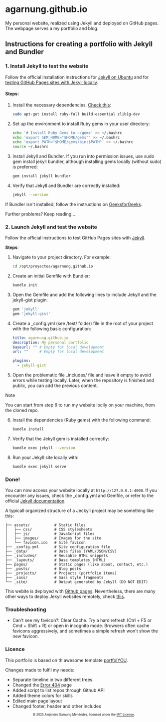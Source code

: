 # agarnung.github.io

My personal website, realized using Jekyll and deployed on GitHub pages. The webpage serves a my portfolio and blog.

## Instructions for creating a portfolio with Jekyll and Bundler

### 1. Install Jekyll to test the website

Follow the official installation instructions for [Jekyll on Ubuntu](https://jekyllrb.com/docs/installation/ubuntu/) and for [testing GitHub Pages sites with Jekyll locally](https://docs.github.com/en/pages/setting-up-a-github-pages-site-with-jekyll/testing-your-github-pages-site-locally-with-jekyll).

#### Steps:

1. Install the necessary dependencies. [Check this](https://jekyllrb.com/docs/installation/):
	```bash
	sudo apt-get install ruby-full build-essential zlib1g-dev
	```
2. Set up the environment to install Ruby gems in your user directory:
	```bash
	echo '# Install Ruby Gems to ~/gems' >> ~/.bashrc
	echo 'export GEM_HOME="$HOME/gems"' >> ~/.bashrc
	echo 'export PATH="$HOME/gems/bin:$PATH"' >> ~/.bashrc
	source ~/.bashrc
	```
3. Install Jekyll and Bundler. If you run into permission issues, use sudo gem install jekyll bundler, although installing gems locally (without sudo) is preferred:
	```bash
	gem install jekyll bundler
	```
4. Verify that Jekyll and Bundler are correctly installed:
	```bash
	jekyll --version
	```
If Bundler isn't installed, follow the instructions on [GeeksforGeeks](https://www.geeksforgeeks.org/how-to-install-ruby-bundler-on-linux/).

Further problems? Keep reading...

### 2. Launch Jekyll and test the website

Follow the official instructions to test GitHub Pages sites with [Jekyll](https://docs.github.com/en/pages/setting-up-a-github-pages-site-with-jekyll/testing-your-github-pages-site-locally-with-jekyll).

**Steps**:

1.  Navigate to your project directory. For example:
	```bash
	cd /opt/proyectos/agarnung.github.io
	```
2. Create an initial Gemfile with Bundler:
	```bash
	bundle init
	```
3. Open the Gemfile and add the following lines to include Jekyll and the jekyll-gist plugin:
	```bash
	gem 'jekyll'
	gem 'jekyll-gist'
	```
4. Create a _config.yml (see /test/ folder) file in the root of your project with the following basic configuration:
	```yml
	title: agarnung.github.io
	description: My personal portfolio
	baseurl: "" # Empty for local development
	url: ""     # Empty for local development

	plugins:
	  - jekyll-gist
	```
5. Open the problematic file _includes/ file and leave it empty to avoid errors while testing locally. Later, when the repository is finished and public, you can add the previous content.

> [!NOTE]  
> You can start from step 6 to run my website loclly on your machine, from the cloned repo.
6. Install the dependencies (Ruby gems) with the following command:
	```bash
	bundle install
	```
7. Verify that the Jekyll gem is installed correctly:
	```bash
	bundle exec jekyll --version
	```
8. Run your Jekyll site locally with:
	```bash
	bundle exec jekyll serve
	```
### Done!
You can now access your website locally at ```http://127.0.0.1:4000```. If you encounter any issues, check the _config.yml and Gemfile, or refer to the official [Jekyll documentation](https://jekyllrb.com/docs/installation/).

A typicall organized structure of a Jeckyll project may be something like this:
```
├── assets/           # Static files
│   ├── css/          # CSS stylesheets
│   ├── js/           # JavaScript files
│   ├── images/       # Images for the site
│   └── favicon.ico   # Site favicon
├── _config.yml       # Site configuration file
├── _data/            # Data files (YAML/JSON/CSV)
├── _includes/        # Reusable HTML snippets
├── _layouts/         # Base templates (HTML)
├── pages/            # Static pages (like about, contact, etc.)
├── _posts/           # Blog posts
├── _projects/        # Projects (portfolio items)
├── _sass/            # Sass style fragments
└── _site/            # Output generated by Jekyll (DO NOT EDIT)
```

This webite is deployed with [Github pages](https://docs.github.com/en/pages/quickstart). Nevertheless, there are many other ways to deploy Jekyll websites remotely, check [this](https://jekyllrb.com/docs/deployment/third-party/#:~:text=Sites%20on%20GitHub%20Pages%20are,Jekyll%2Dpowered%20website%20for%20free.).

### Troubleshooting
* Can't see my favicon?: Clear Cache. Try a hard refresh (Ctrl + F5 or Cmd + Shift + R) or open in incognito mode. Browsers often cache favicons aggressively, and sometimes a simple refresh won't show the new favicon.

### Licence
This portfolio is based on th awesome template [portfolYOU](https://github.com/yousinix/portfolYOU).

Changes made to fulfil my needs:
* Separate timeline in two different trees.
* Changed the [Error 404](https://codepen.io/code2rithik/pen/PoWQYGa) page
* Added script to list repos through Github API
* Added theme colors for skills
* Edited main page layout
* Changed footer, header and other includes

<div align="center">
<sub><sup>© 2025 Alejandro Garnung Menéndez, licensed under the <a href="./LICENSE">MIT License</a>.</sup></sub>
</div>




